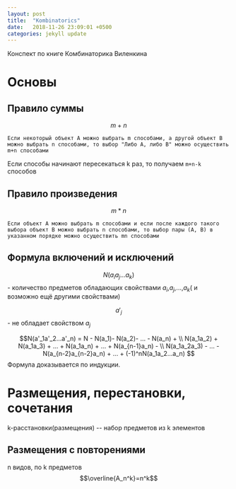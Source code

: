 ```yaml
---
layout: post
title:  "Kombinatorics"
date:   2018-11-26 23:09:01 +0500
categories: jekyll update
---
```

<!-- mathjax config similar to math.stackexchange -->
<script type="text/x-mathjax-config">
MathJax.Hub.Config({
  jax: ["input/TeX", "output/HTML-CSS"],
  tex2jax: {
    inlineMath: [ ['$', '$'] ],
    displayMath: [ ['$$', '$$']],
    processEscapes: true,
    skipTags: ['script', 'noscript', 'style', 'textarea', 'pre', 'code']
  },
  messageStyle: "none",
  "HTML-CSS": { preferredFont: "TeX", availableFonts: ["STIX","TeX"] }
});
</script>
<script src="http://cdn.mathjax.org/mathjax/latest/MathJax.js?config=TeX-AMS_HTML" type="text/javascript"></script>

Конспект по книге Комбинаторика Виленкина

# Основы

## Правило суммы
$$m+n$$

`Если некоторый объект A можно выбрать m способами, а другой объект B можно выбрать n способами, то выбор "Либо A, либо B" можно осуществить m+n способами`

Если способы начинают пересекаться k раз, то получаем `m+n-k` способов

## Правило произведения

$$m*n$$

`Если объект A можно выбрать m способами и если после каждого такого выбора объект B можно выбрать n способами, то выбор пары (A, B) в указанном порядке можно осуществить mn способами`

## Формула включений и исключений

$$N(a_ia_j...a_k)$$ - количество предметов обладающих свойствами $a_i$,$a_j$,...,$a_k$( и возможно ещё другими свойствами)

$$a'_j$$ - не обладает свойством $a_j$

$$N(a'_1a'_2...a'_n) = N - N(a_1)- N(a_2)- ... - N(a_n) + \\
N(a_1a_2) + N(a_1a_3) + ... + N(a_1a_n) + ... + N(a_{n-1}a_n) -  \\
N(a_1a_2a_3) - ... - N(a_{n-2}a_{n-2}a_n) + ... + (-1)^nN(a_1a_2...a_n)
$$
Формула доказывается по индукции.

# Размещения, перестановки, сочетания

k-расстановки(размещения) -- набор предметов из k элементов

## Размещения с повторениями
n видов, по k предметов 
$$\overline{A_n^k}=n^k$$
